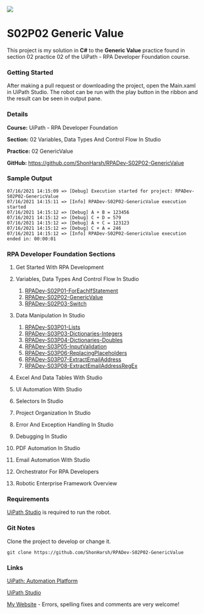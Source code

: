 ![](https://shonharsh.github.io/curriculum-vitae/images/uipath-logo.png)

# S02P02 Generic Value

This project is my solution in **C#** to the **Generic Value** practice found in section 02 practice 02 of the UiPath - RPA Developer Foundation course.

### Getting Started

After making a pull request or downloading the project, open the Main.xaml in UiPath Studio.  The robot can be run with the play button in the ribbon and the result can be seen in output pane.

### Details

**Course:** UiPath - RPA Developer Foundation

**Section:** 02 Variables, Data Types And Control Flow In Studio

**Practice:** 02 GenericValue

**GitHub:** https://github.com/ShonHarsh/RPADev-S02P02-GenericValue

### Sample Output

```
07/16/2021 14:15:09 => [Debug] Execution started for project: RPADev-S02P02-GenericValue
07/16/2021 14:15:11 => [Info] RPADev-S02P02-GenericValue execution started
07/16/2021 14:15:12 => [Debug] A + B = 123456
07/16/2021 14:15:12 => [Debug] C + D = 579
07/16/2021 14:15:12 => [Debug] A + C = 123123
07/16/2021 14:15:12 => [Debug] C + A = 246
07/16/2021 14:15:12 => [Info] RPADev-S02P02-GenericValue execution ended in: 00:00:01
```

### RPA Developer Foundation Sections

1. Get Started With RPA Development
2. Variables, Data Types And Control Flow In Studio
   
   1. [RPADev-S02P01-ForEachIfStatement](https://github.com/ShonHarsh/RPADev-S02P01-ForEachIfStatement)
   2. [RPADev-S02P02-GenericValue](https://github.com/ShonHarsh/RPADev-S02P02-GenericValue)
   3. [RPADev-S02P03-Switch](https://github.com/ShonHarsh/RPADev-S02P03-Switch)
3. Data Manipulation In Studio
   1. [RPADev-S03P01-Lists](https://github.com/ShonHarsh/RPADev-S03P01-Lists)
   2. [RPADev-S03P03-Dictionaries-Integers](https://github.com/ShonHarsh/RPADev-S03P03-Dictionaries-Integers)
   3. [RPADev-S03P04-Dictionaries-Doubles](https://github.com/ShonHarsh/RPADev-S03P04-Dictionaries-Doubles)
   4. [RPADev-S03P05-InputValidation](https://github.com/ShonHarsh/RPADev-S03P05-InputValidation)
   5. [RPADev-S03P06-ReplacingPlaceholders](https://github.com/ShonHarsh/RPADev-S03P06-ReplacingPlaceholders)
   6. [RPADev-S03P07-ExtractEmailAddress](https://github.com/ShonHarsh/RPADev-S03P07-ExtractEmailAddress)
   7. [RPADev-S03P08-ExtractEmailAddressRegEx](https://github.com/ShonHarsh/RPADev-S03P08-ExtractEmailAddressRegEx)
4. Excel And Data Tables With Studio
5. UI Automation With Studio
6. Selectors In Studio
7. Project Organization In Studio
8. Error And Exception Handling In Studio
9. Debugging In Studio
10. PDF Automation In Studio
11. Email Automation With Studio
12. Orchestrator For RPA Developers
13. Robotic Enterprise Framework Overview

### Requirements

[UiPath Studio](https://www.uipath.com/product/studio) is required to run the robot.

### Git Notes

Clone the project to develop or change it.

`git clone https://github.com/ShonHarsh/RPADev-S02P02-GenericValue`

### Links

[UiPath: Automation Platform](https://www.uipath.com/)

[UiPath Studio](https://www.uipath.com/product/studio)

[My Website](https://shonharsh.github.io/curriculum-vitae/index.html) - Errors, spelling fixes and comments are very welcome!
